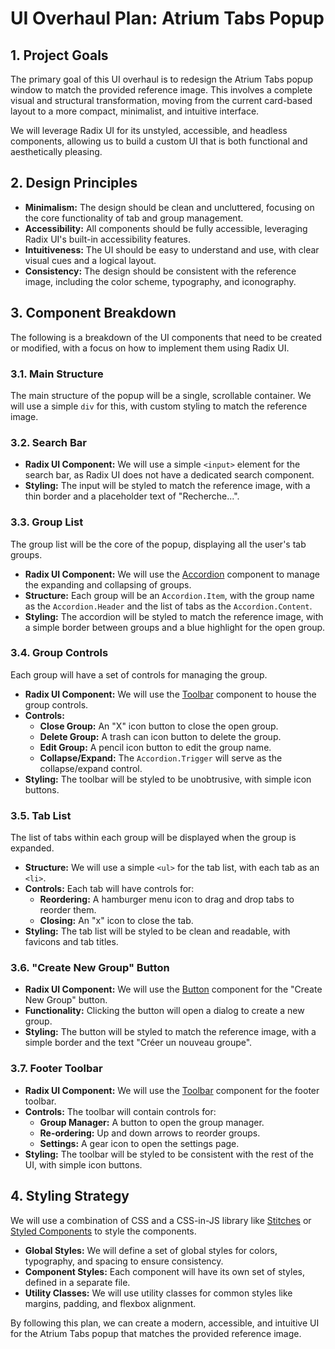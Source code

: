 # UI Overhaul Plan: Atrium Tabs Popup

## 1. Project Goals

The primary goal of this UI overhaul is to redesign the Atrium Tabs popup window to match the provided reference image. This involves a complete visual and structural transformation, moving from the current card-based layout to a more compact, minimalist, and intuitive interface.

We will leverage Radix UI for its unstyled, accessible, and headless components, allowing us to build a custom UI that is both functional and aesthetically pleasing.

## 2. Design Principles

*   **Minimalism:** The design should be clean and uncluttered, focusing on the core functionality of tab and group management.
*   **Accessibility:** All components should be fully accessible, leveraging Radix UI's built-in accessibility features.
*   **Intuitiveness:** The UI should be easy to understand and use, with clear visual cues and a logical layout.
*   **Consistency:** The design should be consistent with the reference image, including the color scheme, typography, and iconography.

## 3. Component Breakdown

The following is a breakdown of the UI components that need to be created or modified, with a focus on how to implement them using Radix UI.

### 3.1. Main Structure

The main structure of the popup will be a single, scrollable container. We will use a simple `div` for this, with custom styling to match the reference image.

### 3.2. Search Bar

*   **Radix UI Component:** We will use a simple `<input>` element for the search bar, as Radix UI does not have a dedicated search component.
*   **Styling:** The input will be styled to match the reference image, with a thin border and a placeholder text of "Recherche...".

### 3.3. Group List

The group list will be the core of the popup, displaying all the user's tab groups.

*   **Radix UI Component:** We will use the [Accordion](https://www.radix-ui.com/docs/primitives/components/accordion) component to manage the expanding and collapsing of groups.
*   **Structure:** Each group will be an `Accordion.Item`, with the group name as the `Accordion.Header` and the list of tabs as the `Accordion.Content`.
*   **Styling:** The accordion will be styled to match the reference image, with a simple border between groups and a blue highlight for the open group.

### 3.4. Group Controls

Each group will have a set of controls for managing the group.

*   **Radix UI Component:** We will use the [Toolbar](https://www.radix-ui.com/docs/primitives/components/toolbar) component to house the group controls.
*   **Controls:**
    *   **Close Group:** An "X" icon button to close the open group.
    *   **Delete Group:** A trash can icon button to delete the group.
    *   **Edit Group:** A pencil icon button to edit the group name.
    *   **Collapse/Expand:** The `Accordion.Trigger` will serve as the collapse/expand control.
*   **Styling:** The toolbar will be styled to be unobtrusive, with simple icon buttons.

### 3.5. Tab List

The list of tabs within each group will be displayed when the group is expanded.

*   **Structure:** We will use a simple `<ul>` for the tab list, with each tab as an `<li>`.
*   **Controls:** Each tab will have controls for:
    *   **Reordering:** A hamburger menu icon to drag and drop tabs to reorder them.
    *   **Closing:** An "x" icon to close the tab.
*   **Styling:** The tab list will be styled to be clean and readable, with favicons and tab titles.

### 3.6. "Create New Group" Button

*   **Radix UI Component:** We will use the [Button](https://www.radix-ui.com/docs/primitives/components/button) component for the "Create New Group" button.
*   **Functionality:** Clicking the button will open a dialog to create a new group.
*   **Styling:** The button will be styled to match the reference image, with a simple border and the text "Créer un nouveau groupe".

### 3.7. Footer Toolbar

*   **Radix UI Component:** We will use the [Toolbar](https://www.radix-ui.com/docs/primitives/components/toolbar) component for the footer toolbar.
*   **Controls:** The toolbar will contain controls for:
    *   **Group Manager:** A button to open the group manager.
    *   **Re-ordering:** Up and down arrows to reorder groups.
    *   **Settings:** A gear icon to open the settings page.
*   **Styling:** The toolbar will be styled to be consistent with the rest of the UI, with simple icon buttons.

## 4. Styling Strategy

We will use a combination of CSS and a CSS-in-JS library like [Stitches](https://stitches.dev/) or [Styled Components](https://styled-components.com/) to style the components.

*   **Global Styles:** We will define a set of global styles for colors, typography, and spacing to ensure consistency.
*   **Component Styles:** Each component will have its own set of styles, defined in a separate file.
*   **Utility Classes:** We will use utility classes for common styles like margins, padding, and flexbox alignment.

By following this plan, we can create a modern, accessible, and intuitive UI for the Atrium Tabs popup that matches the provided reference image.